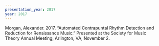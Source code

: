```yaml
---
presentation_year: 2017
year: 2017
---
```


Morgan, Alexander. 2017. “Automated Contrapuntal Rhythm Detection and Reduction for Renaissance Music.” Presented at the Society for Music Theory Annual Meeting, Arlington, VA, November 2.